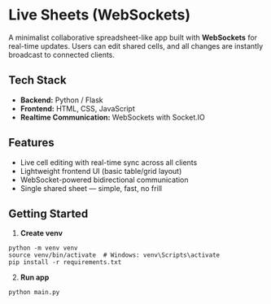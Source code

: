 # Live Sheets (WebSockets)

A minimalist collaborative spreadsheet-like app built with **WebSockets** for real-time updates. Users can edit shared cells, and all changes are instantly broadcast to connected clients.

## Tech Stack

- **Backend:** Python / Flask
- **Frontend:** HTML, CSS, JavaScript
- **Realtime Communication:** WebSockets with Socket.IO

## Features

- Live cell editing with real-time sync across all clients
- Lightweight frontend UI (basic table/grid layout)
- WebSocket-powered bidirectional communication
- Single shared sheet — simple, fast, no frill

## Getting Started

1. **Create venv**
```
python -m venv venv
source venv/bin/activate  # Windows: venv\Scripts\activate
pip install -r requirements.txt
```

2. **Run app**
```
python main.py
```
